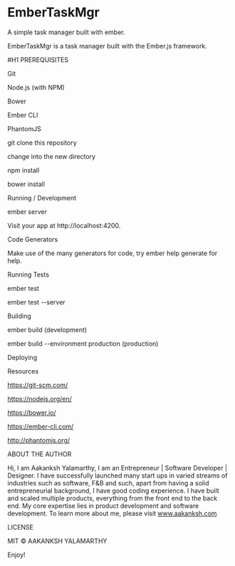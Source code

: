 # EmberTaskMgr
A simple task manager built with ember.

EmberTaskMgr is a task manager built with the Ember.js framework.

#H1 PREREQUISITES 

Git

Node.js (with NPM)

Bower

Ember CLI

PhantomJS

git clone <repository-url> this repository

change into the new directory

npm install

bower install

Running / Development

ember server

Visit your app at http://localhost:4200.

Code Generators

Make use of the many generators for code, try ember help generate for help.

Running Tests

ember test

ember test --server

Building

ember build (development)

ember build --environment production (production)

Deploying

Resources

https://git-scm.com/

https://nodejs.org/en/

https://bower.io/

https://ember-cli.com/

http://phantomjs.org/


ABOUT THE AUTHOR

Hi, I am Aakanksh Yalamarthy, I am an Entrepreneur | Software Developer | Designer. I have successfully launched many start ups in varied streams of industries such as software, F&B and such, apart from having a solid entrepreneurial background, I have good coding experience. I have built and scaled multiple products, everything from the front end to the back end. My core expertise lies in product development and software development. To learn more about me, please visit www.aakanksh.com

LICENSE

MIT © AAKANKSH YALAMARTHY

Enjoy!
